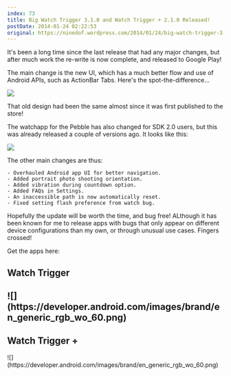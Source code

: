```yaml
---
index: 73
title: Big Watch Trigger 3.1.0 and Watch Trigger + 2.1.0 Released!
postDate: 2014-01-24 02:22:53
original: https://ninedof.wordpress.com/2014/01/24/big-watch-trigger-3-1-0-and-watch-trigger-2-1-0-released/
---
```


It's been a long time since the last release that had any major changes, but after much work the re-write is now complete, and released to Google Play!

The main change is the new UI, which has a much better flow and use of Android APIs, such as ActionBar Tabs. Here's the spot-the-difference...

![](http://ninedof.files.wordpress.com/2014/01/wt-compare.png?w=545)

That old design had been the same almost since it was first published to the store!

The watchapp for the Pebble has also changed for SDK 2.0 users, but this was already released a couple of versions ago. It looks like this:

![](http://ninedof.files.wordpress.com/2014/01/watchapp.png?w=545)

The other main changes are thus:


	- Overhauled Android app UI for better navigation.
	- Added portrait photo shooting orientation.
	- Added vibration during countdown option.
	- Added FAQs in Settings.
	- An inaccessible path is now automatically reset.
	- Fixed setting flash preference from watch bug.


Hopefully the update will be worth the time, and bug free! ALthough it has been known for me to release apps with bugs that only appear on different device configurations than my own, or through unusual use cases. Fingers crossed!

Get the apps here:
<h2>Watch Trigger               </h2>
<h2>![](https://developer.android.com/images/brand/en_generic_rgb_wo_60.png)</h2>
<h2></h2>
<h2>Watch Trigger +</h2>
<p style="text-align:left;">![](https://developer.android.com/images/brand/en_generic_rgb_wo_60.png)</p>

